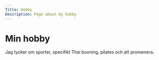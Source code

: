 ```yaml
---
Title: Hobby
Description: Page about my hobby
---
```


Min hobby
==================

Jag tycker om sporter, specifikt Thai boxning, pilates och att promenera.
